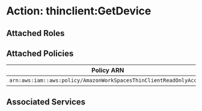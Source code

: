 # Action: thinclient:GetDevice

## Attached Roles

## Attached Policies

| Policy ARN | Policy Name |
|------------|-------------|
| `arn:aws:iam::aws:policy/AmazonWorkSpacesThinClientReadOnlyAccess` | [AmazonWorkSpacesThinClientReadOnlyAccess](../policies.md#amazonworkspacesthinclientreadonlyaccess) |

## Associated Services

